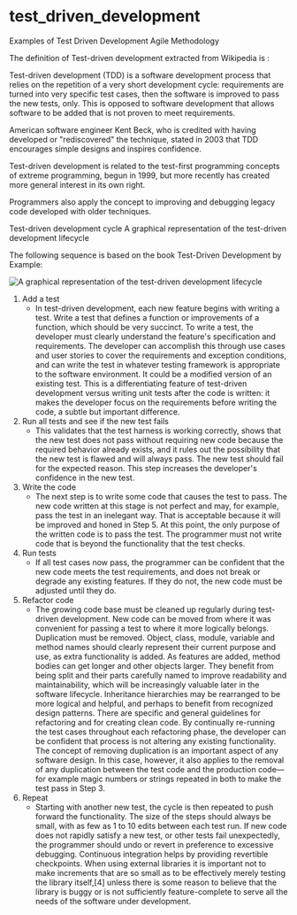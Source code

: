 # test_driven_development
Examples of Test Driven Development Agile Methodology

The definition of Test-driven development extracted from Wikipedia is :

Test-driven development (TDD) is a software development process that relies on the repetition of a very short development cycle: requirements are turned into very specific test cases, then the software is improved to pass the new tests, only. This is opposed to software development that allows software to be added that is not proven to meet requirements.

American software engineer Kent Beck, who is credited with having developed or "rediscovered" the technique, stated in 2003 that TDD encourages simple designs and inspires confidence.

Test-driven development is related to the test-first programming concepts of extreme programming, begun in 1999, but more recently has created more general interest in its own right.

Programmers also apply the concept to improving and debugging legacy code developed with older techniques.

Test-driven development cycle
A graphical representation of the test-driven development lifecycle

The following sequence is based on the book Test-Driven Development by Example:

![A graphical representation of the test-driven development lifecycle](https://upload.wikimedia.org/wikipedia/commons/0/0b/TDD_Global_Lifecycle.png)

1. Add a test
   * In test-driven development, each new feature begins with writing a test. Write a test that defines a function or improvements of a function, which should be very succinct. To write a test, the developer must clearly understand the feature's specification and requirements. The developer can accomplish this through use cases and user stories to cover the requirements and exception conditions, and can write the test in whatever testing framework is appropriate to the software environment. It could be a modified version of an existing test. This is a differentiating feature of test-driven development versus writing unit tests after the code is written: it makes the developer focus on the requirements before writing the code, a subtle but important difference.
2. Run all tests and see if the new test fails
   * This validates that the test harness is working correctly, shows that the new test does not pass without requiring new code because the required behavior already exists, and it rules out the possibility that the new test is flawed and will always pass. The new test should fail for the expected reason. This step increases the developer's confidence in the new test.
3. Write the code
   * The next step is to write some code that causes the test to pass. The new code written at this stage is not perfect and may, for example, pass the test in an inelegant way. That is acceptable because it will be improved and honed in Step 5.
    At this point, the only purpose of the written code is to pass the test. The programmer must not write code that is beyond the functionality that the test checks.
4. Run tests
   * If all test cases now pass, the programmer can be confident that the new code meets the test requirements, and does not break or degrade any existing features. If they do not, the new code must be adjusted until they do.
5. Refactor code
   * The growing code base must be cleaned up regularly during test-driven development. New code can be moved from where it was convenient for passing a test to where it more logically belongs. Duplication must be removed. Object, class, module, variable and method names should clearly represent their current purpose and use, as extra functionality is added. As features are added, method bodies can get longer and other objects larger. They benefit from being split and their parts carefully named to improve readability and maintainability, which will be increasingly valuable later in the software lifecycle. Inheritance hierarchies may be rearranged to be more logical and helpful, and perhaps to benefit from recognized design patterns. There are specific and general guidelines for refactoring and for creating clean code. By continually re-running the test cases throughout each refactoring phase, the developer can be confident that process is not altering any existing functionality.
    The concept of removing duplication is an important aspect of any software design. In this case, however, it also applies to the removal of any duplication between the test code and the production code—for example magic numbers or strings repeated in both to make the test pass in Step 3.
6. Repeat
   * Starting with another new test, the cycle is then repeated to push forward the functionality. The size of the steps should always be small, with as few as 1 to 10 edits between each test run. If new code does not rapidly satisfy a new test, or other tests fail unexpectedly, the programmer should undo or revert in preference to excessive debugging. Continuous integration helps by providing revertible checkpoints. When using external libraries it is important not to make increments that are so small as to be effectively merely testing the library itself,[4] unless there is some reason to believe that the library is buggy or is not sufficiently feature-complete to serve all the needs of the software under development.
